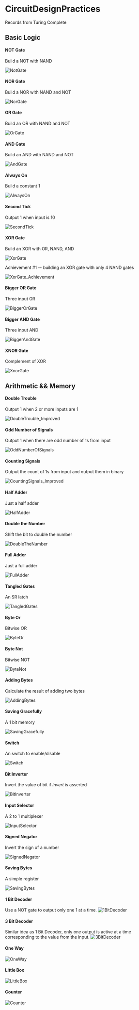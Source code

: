 # CircuitDesignPractices
Records from Turing Complete

## Basic Logic


#### NOT Gate
Build a NOT with NAND

![NotGate](https://user-images.githubusercontent.com/64894558/145147238-7df0f360-4ce1-42b6-a422-baf86c81adc1.png)

#### NOR Gate
Build a NOR with NAND and NOT

![NorGate](https://user-images.githubusercontent.com/64894558/145147253-24b62caf-fec6-4776-b5d9-8ae0fd640b34.png)

#### OR Gate
Build an OR with NAND and NOT

![OrGate](https://user-images.githubusercontent.com/64894558/145147835-2fce94c1-b864-4cfa-a624-4fffe66b476e.png)

#### AND Gate
Build an AND with NAND and NOT

![AndGate](https://user-images.githubusercontent.com/64894558/145147848-d594626b-19e8-4ae8-8129-43f157deb22c.png)

#### Always On
Build a constant 1

![AlwaysOn](https://user-images.githubusercontent.com/64894558/145150096-17517de5-074d-4ca6-aaf4-f0a5a5fe3aae.png)

#### Second Tick
Output 1 when input is 10 

![SecondTick](https://user-images.githubusercontent.com/64894558/145150098-05d61689-3b31-4a1c-ae47-29f711de4c20.png)

#### XOR Gate
Build an XOR with OR, NAND, AND

![XorGate](https://user-images.githubusercontent.com/64894558/145150105-c85d59b1-aeb7-493c-8474-0f648e5531ab.png)

Achievement #1 -- building an XOR gate with only 4 NAND gates

![XorGate_Achievement](https://user-images.githubusercontent.com/64894558/145150112-87c4bb3f-9c63-4240-873c-b4413e190d66.png)

#### Bigger OR Gate
Three input OR

![BiggerOrGate](https://user-images.githubusercontent.com/64894558/145150874-61f46e46-f3fd-4290-873e-42bf70257790.png)

#### Bigger AND Gate
Three input AND

![BiggerAndGate](https://user-images.githubusercontent.com/64894558/145150878-de74315c-48ed-4aa8-a361-00dd60f64123.png)

#### XNOR Gate
Complement of XOR

![XnorGate](https://user-images.githubusercontent.com/64894558/145150879-4b19f061-44e6-4eff-950e-35c07af9bcf2.png)






## Arithmetic && Memory

#### Double Trouble
Output 1 when 2 or more inputs are 1

![DoubleTrouble_Improved](https://user-images.githubusercontent.com/64894558/145280133-07a3ca5c-5568-44c7-97fc-3e707a65a7bf.png)

#### Odd Number of Signals
Output 1 when there are odd number of 1s from input

![OddNumberOfSignals](https://user-images.githubusercontent.com/64894558/145280156-c5129d14-5b46-4580-986d-ee8037764ea3.png)

#### Counting Signals
Output the count of 1s from input and output them in binary

![CountingSignals_Improved](https://user-images.githubusercontent.com/64894558/145280194-94e9b72b-40f4-419a-a933-b5eee7bc7e03.png)

#### Half Adder
Just a half adder

![HalfAdder](https://user-images.githubusercontent.com/64894558/145280213-714682d8-406d-49eb-9d96-152a57a950fc.png)

#### Double the Number
Shift the bit to double the number

![DoubleTheNumber](https://user-images.githubusercontent.com/64894558/145280228-fbfda9be-11ab-484a-ab18-2e668303836f.png)

#### Full Adder
Just a full adder

![FullAdder](https://user-images.githubusercontent.com/64894558/145280219-8809df6b-4559-485a-9212-7f9225e38bae.png)

#### Tangled Gates
An SR latch

![TangledGates](https://user-images.githubusercontent.com/64894558/145280252-8529b984-9e11-43ba-b66c-810ad277c550.png)

#### Byte Or
Bitwise OR

![ByteOr](https://user-images.githubusercontent.com/64894558/145280281-909c4f5b-f0f8-4367-beb3-0d034a6ce921.png)


#### Byte Not
Bitwise NOT

![ByteNot](https://user-images.githubusercontent.com/64894558/145280300-82e37fcd-52fb-4dbc-992e-f2cd51919748.png)

#### Adding Bytes
Calculate the result of adding two bytes

![AddingBytes](https://user-images.githubusercontent.com/64894558/145280305-458da997-ee38-41b0-9d16-c891d9a6988f.png)

#### Saving Gracefully
A 1 bit memory

![SavingGracefully](https://user-images.githubusercontent.com/64894558/145280324-cebf67b1-54ec-403a-9210-836f9f72ef8f.png)

#### Switch
An switch to enable/disable

![Switch](https://user-images.githubusercontent.com/64894558/145280354-3b9ed8de-3ae5-4564-bd57-79eb3cdac758.png)

#### Bit Inverter
Invert the value of bit if _invert_ is asserted

![BitInverter](https://user-images.githubusercontent.com/64894558/145280376-dd5c07b5-87d7-4f76-a470-a1adad5bdf9c.png)

#### Input Selector
A 2 to 1 multiplexer

![InputSelector](https://user-images.githubusercontent.com/64894558/145280383-5f092b67-87ad-442f-bad4-eba88c6dd27f.png)

#### Signed Negator
Invert the sign of a number

![SignedNegator](https://user-images.githubusercontent.com/64894558/145280410-6591146e-e28e-469e-93a8-aeeda3a428e6.png)

#### Saving Bytes
A simple register

![SavingBytes](https://user-images.githubusercontent.com/64894558/145280424-fd670c45-21e0-4cb5-9efe-a637e81e413d.png)

#### 1 Bit Decoder
Use a NOT gate to output only one 1 at a time.
![1BitDecoder](https://user-images.githubusercontent.com/64894558/145280439-724cee2b-8079-4172-b7c6-6255553d09d2.png)


#### 3 Bit Decoder
Similar idea as 1 Bit Decoder, only one output is active at a time corresponding to the value from the input.
![3BitDecoder](https://user-images.githubusercontent.com/64894558/145280450-fd045173-7d8d-45b8-822b-dc6fbaabb424.png)


#### One Way
![OneWay](https://user-images.githubusercontent.com/64894558/145280464-5b876ce7-dd61-425c-95ce-73beca9b48ac.png)

#### Little Box
![LittleBox](https://user-images.githubusercontent.com/64894558/145280476-919afe6b-098f-4530-a0fd-fa3b9576881b.png)

#### Counter
![Counter](https://user-images.githubusercontent.com/64894558/145280488-4eec511e-f952-48f8-be14-f83978de14c7.png)



